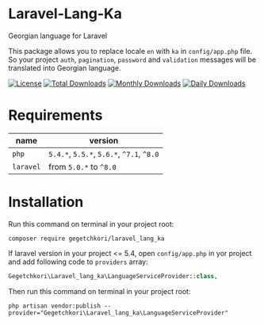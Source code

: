 # Laravel-Lang-Ka
Georgian language for Laravel

This package allows you to replace locale `en` with `ka` in `config/app.php` file. So your project `auth`, `pagination`, `password` and `validation` messages will be translated into Georgian language.


[![License](https://poser.pugx.org/gegetchkori/laravel_lang_ka/license)](https://packagist.org/packages/gegetchkori/laravel_lang_ka)
[![Total Downloads](https://poser.pugx.org/gegetchkori/laravel_lang_ka/downloads)](https://packagist.org/packages/gegetchkori/laravel_lang_ka)
[![Monthly Downloads](https://poser.pugx.org/gegetchkori/laravel_lang_ka/d/monthly)](https://packagist.org/packages/gegetchkori/laravel_lang_ka)
[![Daily Downloads](https://poser.pugx.org/gegetchkori/laravel_lang_ka/d/daily)](https://packagist.org/packages/gegetchkori/laravel_lang_ka)


# Requirements

| name | version |
| ---- | ------- |
| `php`  | `5.4.*`, `5.5.*`, `5.6.*`, `^7.1`, `^8.0` |
| `laravel` | from `5.0.*` to `^8.0` |



# Installation

Run this command on terminal in your project root:

```
composer require gegetchkori/laravel_lang_ka
```

If laravel version in your project <= 5.4, open `config/app.php` in yor project and add following code to `providers` array:

```php
Gegetchkori\Laravel_lang_ka\LanguageServiceProvider::class,
```

Then run this command on terminal in your project root:

```
php artisan vendor:publish --provider="Gegetchkori\Laravel_lang_ka\LanguageServiceProvider"
```

